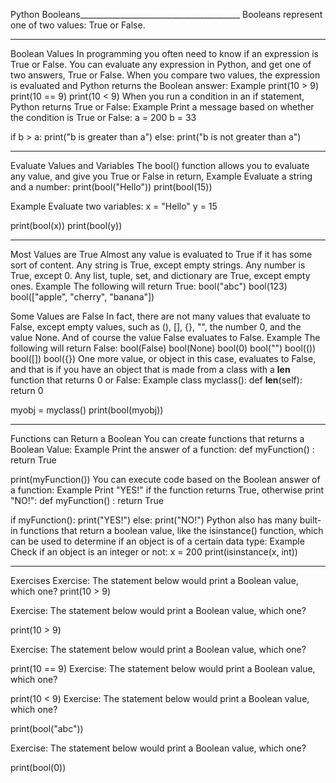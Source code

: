 Python Booleans________________________________________
Booleans represent one of two values: True or False.
________________________________________
Boolean Values
In programming you often need to know if an expression is True or False.
You can evaluate any expression in Python, and get one of two answers, True or False.
When you compare two values, the expression is evaluated and Python returns the Boolean answer:
Example
print(10 > 9)
print(10 == 9)
print(10 < 9)
When you run a condition in an if statement, Python returns True or False:
Example
Print a message based on whether the condition is True or False:
a = 200
b = 33

if b > a:
  print("b is greater than a")
else:
  print("b is not greater than a")
________________________________________
Evaluate Values and Variables
The bool() function allows you to evaluate any value, and give you True or False in return,
Example
Evaluate a string and a number:
print(bool("Hello"))
print(bool(15))

Example
Evaluate two variables:
x = "Hello"
y = 15

print(bool(x))
print(bool(y))

________________________________________
Most Values are True
Almost any value is evaluated to True if it has some sort of content.
Any string is True, except empty strings.
Any number is True, except 0.
Any list, tuple, set, and dictionary are True, except empty ones.
Example
The following will return True:
bool("abc")
bool(123)
bool(["apple", "cherry", "banana"])

Some Values are False
In fact, there are not many values that evaluate to False, except empty values, such as (), [], {}, "", the number 0, and the value None. And of course the value False evaluates to False.
Example
The following will return False:
bool(False)
bool(None)
bool(0)
bool("")
bool(())
bool([])
bool({})
One more value, or object in this case, evaluates to False, and that is if you have an object that is made from a class with a __len__ function that returns 0 or False:
Example
class myclass():
  def __len__(self):
    return 0

myobj = myclass()
print(bool(myobj))
________________________________________
Functions can Return a Boolean
You can create functions that returns a Boolean Value:
Example
Print the answer of a function:
def myFunction() :
  return True

print(myFunction())
You can execute code based on the Boolean answer of a function:
Example
Print "YES!" if the function returns True, otherwise print "NO!":
def myFunction() :
  return True

if myFunction():
  print("YES!")
else:
  print("NO!")
Python also has many built-in functions that return a boolean value, like the isinstance() function, which can be used to determine if an object is of a certain data type:
Example
Check if an object is an integer or not:
x = 200
print(isinstance(x, int))
________________________________________
Exercises
Exercise:
The statement below would print a Boolean value, which one?
print(10 > 9)

 
Exercise:
The statement below would print a Boolean value, which one?

print(10 > 9)

 
Exercise:
The statement below would print a Boolean value, which one?

print(10 == 9)
Exercise:
The statement below would print a Boolean value, which one?

print(10 < 9)
Exercise:
The statement below would print a Boolean value, which one?

print(bool("abc"))

 
Exercise:
The statement below would print a Boolean value, which one?

print(bool(0))


